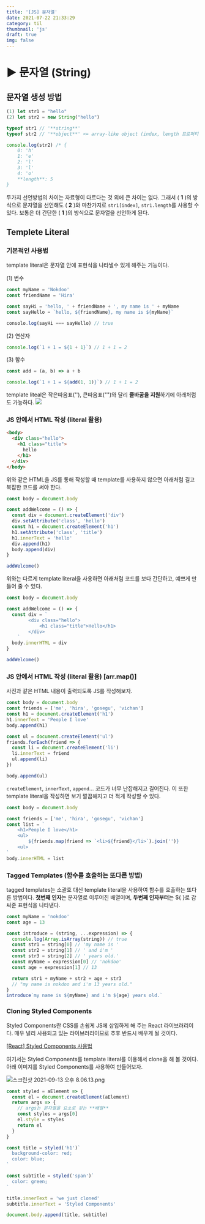 ```yaml
---
title: '[JS] 문자열'
date: 2021-07-22 21:33:29
category: til
thumbnail: 'js'
draft: true
img: false
---
```


# ▶️ 문자열 (String)

## 문자열 생성 방법

```jsx
(1) let str1 = "hello"
(2) let str2 = new String("hello")

typeof str1 // '**string**'
typeof str2 // '**object**' <= array-like object (index, length 프로퍼티 존재)

console.log(str2) /* {
	0: 'h'
	1: 'e'
	2: 'l'
	3: 'l'
	4: 'o'
	**length**: 5
}
```

두가지 선언방법의 차이는 자료형이 다르다는 것 외에 큰 차이는 없다. 그래서 ( **1** )의 방식으로 문자열을 선언해도 ( **2** )와 마찬가지로 `str1[index]`, `str1.length`를 사용할 수 있다. 보통은 더 간단한 ( **1** )의 방식으로 문자열을 선언하게 된다.

## Templete Literal

### 기본적인 사용법

template literal은 문자열 안에 표현식을 나타낼수 있게 해주는 기능이다.

(1) 변수

```jsx
const myName = 'Nokdoo'
const friendName = 'Hira'

const sayHi = 'hello, ' + friendName + ', my name is ' + myName
const sayHello = `hello, ${friendName}, my name is ${myName}`

consolo.log(sayHi === sayHello) // true
```

(2) 연산자

```jsx
console.log(`1 + 1 = ${1 + 1}`) // 1 + 1 = 2
```

(3) 함수

```jsx
const add = (a, b) => a + b

console.log(`1 + 1 = ${add(1, 1)}`) // 1 + 1 = 2
```

template liteal은 작은따옴표(''), 큰따옴표("")와 달리 **줄바꿈을 지원**하기에 아래처럼도 가능하다.
![](https://www.notion.so/image/https%3A%2F%2Fs3-us-west-2.amazonaws.com%2Fsecure.notion-static.com%2F50337817-ba62-4b26-b2f0-01f8102ba038%2F%E1%84%89%E1%85%B3%E1%84%8F%E1%85%B3%E1%84%85%E1%85%B5%E1%86%AB%E1%84%89%E1%85%A3%E1%86%BA_2021-09-13_%E1%84%8B%E1%85%A9%E1%84%92%E1%85%AE_3.19.45.png?table=block&id=0e04ad30-0f38-48d6-ad3e-c98452368ddf&spaceId=afdce364-b2e1-4547-8282-c4a28b754ef8&width=2000&userId=60efd79d-1828-4612-87a4-223e97e23bee&cache=v2)

### JS 안에서 HTML 작성 (literal 활용)

```html
<body>
  <div class="hello">
    <h1 class="title">
      hello
    </h1>
  </div>
</body>
```

위와 같은 HTML을 JS를 통해 작성할 때 template를 사용하지 않으면 아래처럼 길고 복잡한 코드를 써야 한다.

```jsx
const body = document.body

const addWelcome = () => {
  const div = document.createElement('div')
  div.setAttribute('class', 'hello')
  const h1 = document.createElement('h1')
  h1.setAttribute('class', 'title')
  h1.innerText = 'hello'
  div.append(h1)
  body.append(div)
}

addWelcome()
```

위와는 다르게 template literal을 사용하면 아래처럼 코드를 보다 간단하고, 예쁘게 만들어 줄 수 있다.

```jsx
const body = document.body

const addWelcome = () => {
  const div = `
		<div class="hello">
			<h1 class="title">Hello</h1>
		</div>
	`
  body.innerHTML = div
}

addWelcome()
```

### JS 안에서 HTML 작성 (literal 활용) [arr.map()]

사진과 같은 HTML 내용이 출력되도록 JS를 작성해보자.

```jsx
const body = document.body
const friends = ['me', 'hira', 'gosegu', 'vichan']
const h1 = document.createElement('h1')
h1.innerText = 'People I love'
body.append(h1)

const ul = document.createElement('ul')
friends.forEach(friend => {
  const li = document.createElement('li')
  li.innerText = friend
  ul.append(li)
})

body.append(ul)
```

`createElement`, `innerText`, `append`... 코드가 너무 난잡해지고 길어진다.
이 또한 template literal을 작성하면 보기 깔끔해지고 더 적게 작성할 수 있다.

```jsx
const body = document.body

const friends = ['me', 'hira', 'gosegu', 'vichan']
const list = `
    <h1>People I love</h1>
    <ul>
        ${friends.map(friend => `<li>${friend}</li>`).join('')}
    <ul>
`
body.innerHTML = list
```

### Tagged Templates (함수를 호출하는 또다른 방법)

tagged templates는 소괄호 대신 template literal을 사용하여 함수를 호출하는 또다른 방법이다.
**첫번째 인자**는 문자열로 이루어진 배열이며, **두번째 인자부터**는 \${ }로 감싸준 표현식을 나타낸다.

```jsx
const myName = 'nokdoo'
const age = 13

const introduce = (string, ...expression) => {
  console.log(Array.isArray(string)) // true
  const str1 = string[0] // 'my name is '
  const str2 = string[1] // ' and i'm '
  const str3 = string[2] // ' years old.'
  const myName = expression[0] // 'nokdoo'
  const age = expression[1] // 13

  return str1 + myName + str2 + age + str3
  // "my name is nokdoo and i'm 13 years old."
}
introduce`my name is ${myName} and i'm ${age} years old.`
```

### Cloning Styled Components

Styled Components란 CSS를 손쉽게 JS에 삽입하게 해 주는 React 라이브러리이다.
매우 널리 사용되고 있는 라이브러리이므로 추후 반드시 배우게 될 것이다.

[[React] Styled Components 사용법](https://www.daleseo.com/react-styled-components/)

여기서는 Styled Components를 template literal를 이용해서 clone을 해 볼 것이다.
아래 이미지를 Styled Components를 사용하여 만들어보자.

![스크린샷 2021-09-13 오후 8.06.13.png](https://www.notion.so/image/https%3A%2F%2Fs3-us-west-2.amazonaws.com%2Fsecure.notion-static.com%2F30b3876f-ecd4-4c17-a8c7-062b7fa0f12a%2F%E1%84%89%E1%85%B3%E1%84%8F%E1%85%B3%E1%84%85%E1%85%B5%E1%86%AB%E1%84%89%E1%85%A3%E1%86%BA_2021-09-13_%E1%84%8B%E1%85%A9%E1%84%92%E1%85%AE_8.06.13.png?table=block&id=9a3ca6ed-6ae4-4845-9b47-07a4139ef1de&spaceId=afdce364-b2e1-4547-8282-c4a28b754ef8&width=2000&userId=60efd79d-1828-4612-87a4-223e97e23bee&cache=v2)

```jsx
const styled = aElement => {
  const el = document.createElement(aElement)
  return args => {
    // args는 문자열을 요소로 갖는 **배열**
    const styles = args[0]
    el.style = styles
    return el
  }
}

const title = styled('h1')`
  background-color: red;
  color: blue;
`

const subtitle = styled('span')`
  color: green;
`

title.innerText = 'we just cloned'
subtitle.innerText = 'Styled Components'

document.body.append(title, subtitle)
```
